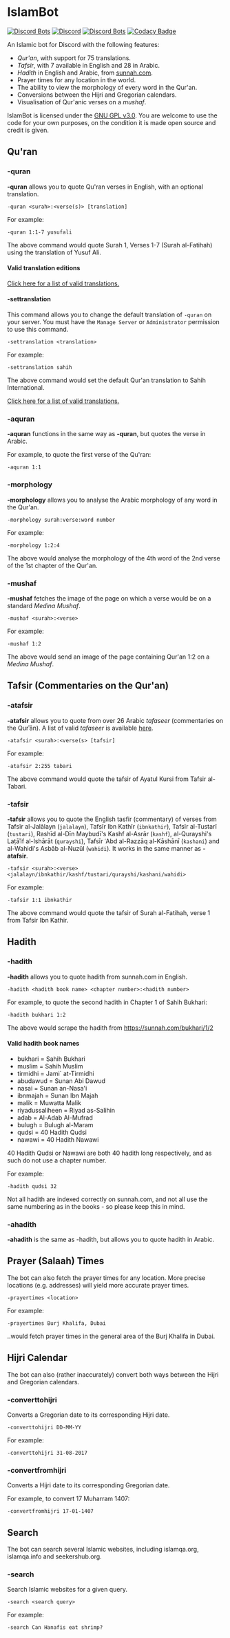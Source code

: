 # IslamBot

[![Discord Bots](https://top.gg/api/widget/status/352815253828141056.svg)](https://top.gg/bot/352815253828141056)
[![Discord](https://img.shields.io/discord/610613297452023837?label=Support%20Server)](https://discord.gg/Ud3MHJR)
[![Discord Bots](https://top.gg/api/widget/lib/352815253828141056.svg?noavatar=true)](https://top.gg/bot/352815253828141056)
[![Codacy Badge](https://api.codacy.com/project/badge/Grade/956ae763120b46bda59e552edfc0677d)](https://www.codacy.com/manual/galacticwarrior9/islambot?utm_source=github.com&amp;utm_medium=referral&amp;utm_content=galacticwarrior9/islambot&amp;utm_campaign=Badge_Grade)


An Islamic bot for Discord with the following features:

* *Qur'an*, with support for 75 translations.
* *Tafsir*, with 7 available in English and 28 in Arabic.
* *Hadith* in English and Arabic, from [sunnah.com](https://sunnah.com).
* Prayer times for any location in the world. 
* The ability to view the morphology of every word in the Qur'an. 
* Conversions between the Hijri and Gregorian calendars.
* Visualisation of Qur'anic verses on a *mushaf*. 

IslamBot is licensed under the [GNU GPL v3.0](https://github.com/galacticwarrior9/islambot/blob/master/LICENSE). You are welcome to use the code for your own purposes, on the condition it is made open source and credit is given.


## Qu'ran 

### -quran
**-quran** allows you to quote Qu'ran verses in English, with an optional translation.

```
-quran <surah>:<verse(s)> [translation]
```

For example:

```
-quran 1:1-7 yusufali 
```
The above command would quote Surah 1, Verses 1-7 (Surah al-Fatihah) using the translation of Yusuf Ali.

#### Valid translation editions

[Click here for a list of valid translations.](https://github.com/galacticwarrior9/islambot/blob/master/Translations.md)


#### -settranslation

This command allows you to change the default translation of `-quran` on your server. You must have the `Manage Server` or `Administrator` permission to use this command. 

```
-settranslation <translation>
```

For example:

```
-settranslation sahih 
```
The above command would set the default Qur'an translation to Sahih International. 


[Click here for a list of valid translations.](https://github.com/galacticwarrior9/islambot/blob/master/Translations.md)


### -aquran
**-aquran** functions in the same way as **-quran**, but quotes the verse in Arabic.

For example, to quote the first verse of the Qu'ran:
```
-aquran 1:1
```

### -morphology
**-morphology** allows you to analyse the Arabic morphology of any word in the Qur'an.

```
-morphology surah:verse:word number
```

For example:
```
-morphology 1:2:4
```
The above would analyse the morphology of the 4th word of the 2nd verse of the 1st chapter of the Qur'an. 


### -mushaf
**-mushaf** fetches the image of the page on which a verse would be on a standard *Medina Mushaf*. 

```
-mushaf <surah>:<verse>
```

For example:
```
-mushaf 1:2
```
The above would send an image of the page containing Qur'an 1:2 on a *Medina Mushaf*. 



## Tafsir (Commentaries on the Qur'an) 

### -atafsir
**-atafsir** allows you to quote from over 26 Arabic *tafaseer* (commentaries on the Qurʾān). A list of valid *tafaseer* is available [here](https://github.com/galacticwarrior9/islambot/blob/master/Tafsir.md).

```
-atafsir <surah>:<verse(s> [tafsir]
```

For example:

```
-atafsir 2:255 tabari
```

The above command would quote the tafsir of Ayatul Kursi from Tafsir al-Tabari.


### -tafsir
**-tafsir** allows you to quote the English tasfir (commentary) of verses from Tafsīr al-Jalālayn (`jalalayn`), Tafsīr Ibn Kathīr (`ibnkathir`), Tafsīr al-Tustarī (`tustari`), Rashīd al-Dīn Maybudī's Kashf al-Asrār (`kashf`), al-Qurayshi's Laṭāʾif al-Ishārāt (`qurayshi`), Tafsīr ʿAbd al-Razzāq al-Kāshānī (`kashani`) and al-Wahidi's Asbāb al-Nuzūl (`wahidi`). It works in the same manner as **-atafsir**.

```
-tafsir <surah>:<verse> <jalalayn/ibnkathir/kashf/tustari/qurayshi/kashani/wahidi>
```

For example:

```
-tafsir 1:1 ibnkathir
```
The above command would quote the tafsir of Surah al-Fatihah, verse 1 from Tafsir Ibn Kathir. 

## Hadith 

### -hadith
**-hadith** allows you to quote hadith from sunnah.com in English.

```
-hadith <hadith book name> <chapter number>:<hadith number>
```

For example, to quote the second hadith in Chapter 1 of Sahih Bukhari:
```
-hadith bukhari 1:2
```

The above would scrape the hadith from https://sunnah.com/bukhari/1/2


#### Valid hadith book names 

* bukhari = Sahih Bukhari
* muslim = Sahih Muslim
* tirmidhi = Jami` at-Tirmidhi
* abudawud = Sunan Abi Dawud
* nasai = Sunan an-Nasa'i
* ibnmajah = Sunan Ibn Majah
* malik = Muwatta Malik
* riyadussaliheen = Riyad as-Salihin
* adab = Al-Adab Al-Mufrad
* bulugh = Bulugh al-Maram
* qudsi = 40 Hadith Qudsi
* nawawi = 40 Hadith Nawawi

40 Hadith Qudsi or Nawawi are both 40 hadith long respectively, and as such do not use a chapter number.

For example:
```
-hadith qudsi 32
```

Not all hadith are indexed correctly on sunnah.com, and not all use the same numbering as in the books - so please keep this in mind.

### -ahadith
**-ahadith** is the same as -hadith, but allows you to quote hadith in Arabic. 


## Prayer (Salaah) Times

The bot can also fetch the prayer times for any location. More precise locations (e.g. addresses) will yield more accurate prayer times. 

```
-prayertimes <location>
```

For example:
```
-prayertimes Burj Khalifa, Dubai
```

..would fetch prayer times in the general area of the Burj Khalifa in Dubai. 


## Hijri Calendar

The bot can also (rather inaccurately) convert both ways between the Hijri and Gregorian calendars.

### -converttohijri
Converts a Gregorian date to its corresponding Hijri date.

```
-converttohijri DD-MM-YY 
```

For example:
```
-converttohijri 31-08-2017
```

### -convertfromhijri
Converts a Hijri date to its corresponding Gregorian date.

For example, to convert 17 Muharram 1407:
```
-convertfromhijri 17-01-1407
```

## Search

The bot can search several Islamic websites, including islamqa.org, islamqa.info and seekershub.org.

### -search
Search Islamic websites for a given query.

```
-search <search query>
```

For example:
```
-search Can Hanafis eat shrimp? 
```
